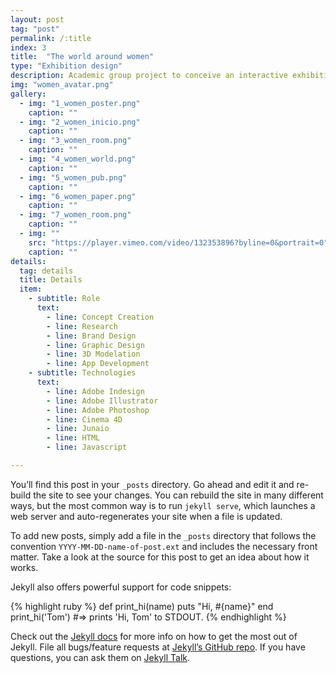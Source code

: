 ```yaml
---
layout: post
tag: "post"
permalink: /:title
index: 3
title:  "The world around women"
type: "Exhibition design"
description: Academic group project to conceive an interactive exhibition about women in design. The exhibition – The world around women – presents the work of 8 different designers from distant places on the globe, and also presents facts and news of their countries about the gender inequality suffered by women. Since the country is the common subject between the designers and the facts presented, all the identity of the exhibition is based in the flag colors of the different countries represented with stripes. The colored stripe is, in this way, the visual element that connects all the rooms in the exhibition and sets the tone to the approach for all the graphic material developed. The exhibition is complemented by an application that uses augmented reality to show further information about each designer and country.
img: "women_avatar.png"
gallery:
  - img: "1_women_poster.png"
    caption: ""
  - img: "2_women_inicio.png"
    caption: ""
  - img: "3_women_room.png"
    caption: ""
  - img: "4_women_world.png"
    caption: ""
  - img: "5_women_pub.png"
    caption: ""
  - img: "6_women_paper.png"
    caption: ""
  - img: "7_women_room.png"
    caption: ""
  - img: ""
    src: "https://player.vimeo.com/video/132353896?byline=0&portrait=0"
    caption: ""
details:
  tag: details
  title: Details
  item:
    - subtitle: Role
      text:
        - line: Concept Creation
        - line: Research
        - line: Brand Design
        - line: Graphic Design
        - line: 3D Modelation
        - line: App Development
    - subtitle: Technologies
      text:
        - line: Adobe Indesign
        - line: Adobe Illustrator
        - line: Adobe Photoshop
        - line: Cinema 4D
        - line: Junaio
        - line: HTML
        - line: Javascript

---
```

You’ll find this post in your `_posts` directory. Go ahead and edit it and re-build the site to see your changes. You can rebuild the site in many different ways, but the most common way is to run `jekyll serve`, which launches a web server and auto-regenerates your site when a file is updated.

To add new posts, simply add a file in the `_posts` directory that follows the convention `YYYY-MM-DD-name-of-post.ext` and includes the necessary front matter. Take a look at the source for this post to get an idea about how it works.

Jekyll also offers powerful support for code snippets:

{% highlight ruby %}
def print_hi(name)
  puts "Hi, #{name}"
end
print_hi('Tom')
#=> prints 'Hi, Tom' to STDOUT.
{% endhighlight %}

Check out the [Jekyll docs][jekyll-docs] for more info on how to get the most out of Jekyll. File all bugs/feature requests at [Jekyll’s GitHub repo][jekyll-gh]. If you have questions, you can ask them on [Jekyll Talk][jekyll-talk].

[jekyll-docs]: https://jekyllrb.com/docs/home
[jekyll-gh]:   https://github.com/jekyll/jekyll
[jekyll-talk]: https://talk.jekyllrb.com/
